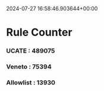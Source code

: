 2024-07-27 16:58:46.903644+00:00
# Rule Counter 
 ### UCATE : 489075

 ### Veneto : 75394

 ### Allowlist : 13930
